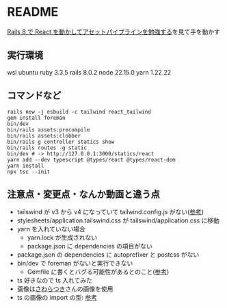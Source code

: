 # README

[Rails 8 で React を動かしてアセットパイプラインを勉強する](https://www.youtube.com/watch?v=J2jLG7FtUu4&t=1s)を見て手を動かす

## 実行環境

wsl ubuntu
ruby 3.3.5
rails 8.0.2
node 22.15.0
yarn 1.22.22

## コマンドなど

```shell
rails new -j esbuild -c tailwind react_tailwind
gem install foreman
bin/dev
bin/rails assets:precompile
bin/rails assets:clobber
bin/rails g controller statics show
bin/rails routes -g static
bin/dev # -> http://127.0.0.1:3000/statics/react
yarn add --dev typescript @types/react @types/react-dom
yarn install
npx tsc --init
```

## 注意点・変更点・なんか動画と違う点

- tailswind が v3 から v4 になっていて tailwind.config.js がない([参考](https://techracho.bpsinc.jp/hachi8833/2025_03_31/148957))
- stylesheets/application.tailswind.css が tailswind/application.css に移動
- yarn を入れていない場合
  - yarn.lock が生成されない
  - package.json に dependencies の項目がない
- package.json の dependencies に autoprefixer と postcss がない
- bin/dev で foreman がないと実行できない
  - Gemfile に書くとバグる可能性があるとのこと([参考](https://github.com/ddollar/foreman/wiki/Don't-Bundle-Foreman))
- ts 好きなので ts 入れてみた
- 画像は[さわらつき](https://github.com/SAWARATSUKI/KawaiiLogos)さんの画像を使用
- ts の画像の import の型: [参考](https://qiita.com/tetradice/items/b89a5dd41fcebf96379e)
